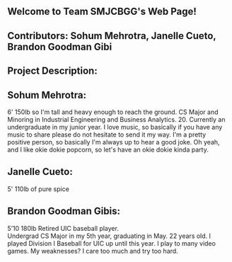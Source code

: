 ## Welcome to Team SMJCBGG's Web Page!

## Contributors: Sohum Mehrotra, Janelle Cueto, Brandon Goodman Gibi

## Project Description:


## Sohum Mehrotra:
6' 150lb so I'm tall and heavy enough to reach the ground. CS Major and Minoring in Industrial Engineering and Business Analytics. 20. 
Currently an undergraduate in my junior year. 
I love music, so basically if you have any music to share please do not hesitate to send it my way. 
I'm a pretty positive person, so basically I'm always up to hear a good joke.
Oh yeah, and I like okie dokie popcorn, so let's have an okie dokie kinda party.
## Janelle Cueto:
5' 110lb of pure spice
## Brandon Goodman Gibis:
5’10 180lb Retired UIC baseball player.  
Undergrad CS Major in my 5th year, graduating in May. 22 years old. 
I played Division I Baseball for UIC up until this year. 
I play to many video games. 
My weaknesses? I care too much and try too hard.

